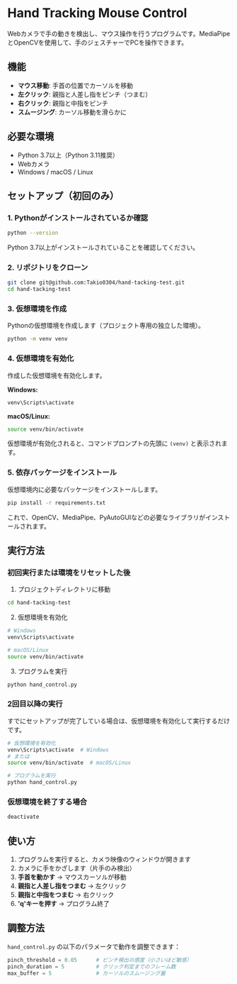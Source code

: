 # Hand Tracking Mouse Control

Webカメラで手の動きを検出し、マウス操作を行うプログラムです。MediaPipeとOpenCVを使用して、手のジェスチャーでPCを操作できます。

## 機能

- **マウス移動**: 手首の位置でカーソルを移動
- **左クリック**: 親指と人差し指をピンチ（つまむ）
- **右クリック**: 親指と中指をピンチ
- **スムージング**: カーソル移動を滑らかに

## 必要な環境

- Python 3.7以上（Python 3.11推奨）
- Webカメラ
- Windows / macOS / Linux

## セットアップ（初回のみ）

### 1. Pythonがインストールされているか確認

```bash
python --version
```

Python 3.7以上がインストールされていることを確認してください。

### 2. リポジトリをクローン

```bash
git clone git@github.com:Takio0304/hand-tacking-test.git
cd hand-tacking-test
```

### 3. 仮想環境を作成

Pythonの仮想環境を作成します（プロジェクト専用の独立した環境）。

```bash
python -m venv venv
```

### 4. 仮想環境を有効化

作成した仮想環境を有効化します。

**Windows:**
```bash
venv\Scripts\activate
```

**macOS/Linux:**
```bash
source venv/bin/activate
```

仮想環境が有効化されると、コマンドプロンプトの先頭に `(venv)` と表示されます。

### 5. 依存パッケージをインストール

仮想環境内に必要なパッケージをインストールします。

```bash
pip install -r requirements.txt
```

これで、OpenCV、MediaPipe、PyAutoGUIなどの必要なライブラリがインストールされます。

## 実行方法

### 初回実行または環境をリセットした後

1. プロジェクトディレクトリに移動
```bash
cd hand-tacking-test
```

2. 仮想環境を有効化
```bash
# Windows
venv\Scripts\activate

# macOS/Linux
source venv/bin/activate
```

3. プログラムを実行
```bash
python hand_control.py
```

### 2回目以降の実行

すでにセットアップが完了している場合は、仮想環境を有効化して実行するだけです。

```bash
# 仮想環境を有効化
venv\Scripts\activate  # Windows
# または
source venv/bin/activate  # macOS/Linux

# プログラムを実行
python hand_control.py
```

### 仮想環境を終了する場合

```bash
deactivate
```

## 使い方

1. プログラムを実行すると、カメラ映像のウィンドウが開きます
2. カメラに手をかざします（片手のみ検出）
3. **手首を動かす** → マウスカーソルが移動
4. **親指と人差し指をつまむ** → 左クリック
5. **親指と中指をつまむ** → 右クリック
6. **'q'キーを押す** → プログラム終了

## 調整方法

`hand_control.py` の以下のパラメータで動作を調整できます：

```python
pinch_threshold = 0.05      # ピンチ検出の感度（小さいほど敏感）
pinch_duration = 5          # クリック判定までのフレーム数
max_buffer = 5              # カーソルのスムージング量
```
